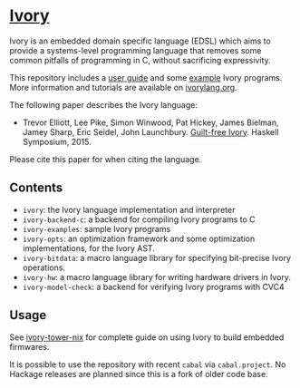 # [Ivory][ivory]

Ivory is an embedded domain specific language (EDSL) which aims to provide
a systems-level programming language that removes some common pitfalls of
programming in C, without sacrificing expressivity.

This repository includes a [user guide][userguide] and some
[example][examples] Ivory programs. More information and tutorials are
available on [ivorylang.org](http://ivorylang.org).

The following paper describes the Ivory language:

* Trevor Elliott, Lee Pike, Simon Winwood, Pat Hickey, James Bielman, Jamey
  Sharp, Eric Seidel, John
  Launchbury. [Guilt-free Ivory](https://github.com/GaloisInc/ivory/blob/master/ivory-paper/ivory.pdf). Haskell
  Symposium, 2015.

Please cite this paper for when citing the language.

## Contents

* `ivory`: the Ivory language implementation and interpreter
* `ivory-backend-c`: a backend for compiling Ivory programs to C
* `ivory-examples`: sample Ivory programs
* `ivory-opts`: an optimization framework and some optimization
  implementations, for the Ivory AST.
* `ivory-bitdata`: a macro language library for specifying bit-precise
  Ivory operations.
* `ivory-hw`: a macro language library for writing hardware drivers
  in Ivory.
* `ivory-model-check`: a backend for verifying Ivory programs with CVC4

## Usage

See [ivory-tower-nix][ivory-tower-nix] for complete guide on using Ivory
to build embedded firmwares.

It is possible to use the repository with recent `cabal`
via `cabal.project`. No Hackage releases are planned since this
is a fork of older code base.

[ivory]: http://github.com/distrap/ivory
[userguide]: http://github.com/distrap/ivory/blob/master/ivory/user-guide.md
[examples]: http://github.com/distrap/ivory/tree/master/ivory-examples/examples
[galois]: http://galois.com
[ivory-tower-nix]: https://github.com/HaskellEmbedded/ivory-tower-nix/
